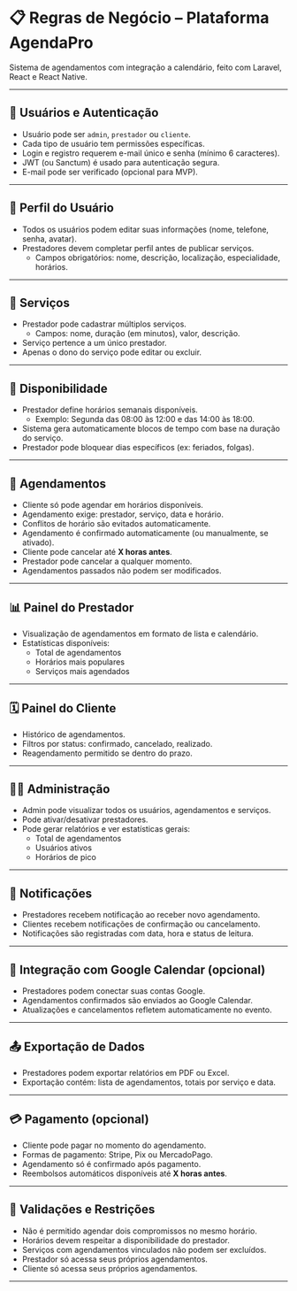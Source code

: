# 📋 Regras de Negócio – Plataforma AgendaPro

Sistema de agendamentos com integração a calendário, feito com Laravel, React e React Native.

---

## 🔐 Usuários e Autenticação

- Usuário pode ser `admin`, `prestador` ou `cliente`.
- Cada tipo de usuário tem permissões específicas.
- Login e registro requerem e-mail único e senha (mínimo 6 caracteres).
- JWT (ou Sanctum) é usado para autenticação segura.
- E-mail pode ser verificado (opcional para MVP).

---

## 👤 Perfil do Usuário

- Todos os usuários podem editar suas informações (nome, telefone, senha, avatar).
- Prestadores devem completar perfil antes de publicar serviços.
  - Campos obrigatórios: nome, descrição, localização, especialidade, horários.

---

## 💇 Serviços

- Prestador pode cadastrar múltiplos serviços.
  - Campos: nome, duração (em minutos), valor, descrição.
- Serviço pertence a um único prestador.
- Apenas o dono do serviço pode editar ou excluir.

---

## 📆 Disponibilidade

- Prestador define horários semanais disponíveis.
  - Exemplo: Segunda das 08:00 às 12:00 e das 14:00 às 18:00.
- Sistema gera automaticamente blocos de tempo com base na duração do serviço.
- Prestador pode bloquear dias específicos (ex: feriados, folgas).

---

## 📅 Agendamentos

- Cliente só pode agendar em horários disponíveis.
- Agendamento exige: prestador, serviço, data e horário.
- Conflitos de horário são evitados automaticamente.
- Agendamento é confirmado automaticamente (ou manualmente, se ativado).
- Cliente pode cancelar até **X horas antes**.
- Prestador pode cancelar a qualquer momento.
- Agendamentos passados não podem ser modificados.

---

## 📊 Painel do Prestador

- Visualização de agendamentos em formato de lista e calendário.
- Estatísticas disponíveis:
  - Total de agendamentos
  - Horários mais populares
  - Serviços mais agendados

---

## 🗓️ Painel do Cliente

- Histórico de agendamentos.
- Filtros por status: confirmado, cancelado, realizado.
- Reagendamento permitido se dentro do prazo.

---

## 🧑‍💼 Administração

- Admin pode visualizar todos os usuários, agendamentos e serviços.
- Pode ativar/desativar prestadores.
- Pode gerar relatórios e ver estatísticas gerais:
  - Total de agendamentos
  - Usuários ativos
  - Horários de pico

---

## 🔔 Notificações

- Prestadores recebem notificação ao receber novo agendamento.
- Clientes recebem notificações de confirmação ou cancelamento.
- Notificações são registradas com data, hora e status de leitura.

---

## 📅 Integração com Google Calendar (opcional)

- Prestadores podem conectar suas contas Google.
- Agendamentos confirmados são enviados ao Google Calendar.
- Atualizações e cancelamentos refletem automaticamente no evento.

---

## 📤 Exportação de Dados

- Prestadores podem exportar relatórios em PDF ou Excel.
- Exportação contém: lista de agendamentos, totais por serviço e data.

---

## 💳 Pagamento (opcional)

- Cliente pode pagar no momento do agendamento.
- Formas de pagamento: Stripe, Pix ou MercadoPago.
- Agendamento só é confirmado após pagamento.
- Reembolsos automáticos disponíveis até **X horas antes**.

---

## 🛑 Validações e Restrições

- Não é permitido agendar dois compromissos no mesmo horário.
- Horários devem respeitar a disponibilidade do prestador.
- Serviços com agendamentos vinculados não podem ser excluídos.
- Prestador só acessa seus próprios agendamentos.
- Cliente só acessa seus próprios agendamentos.

---
